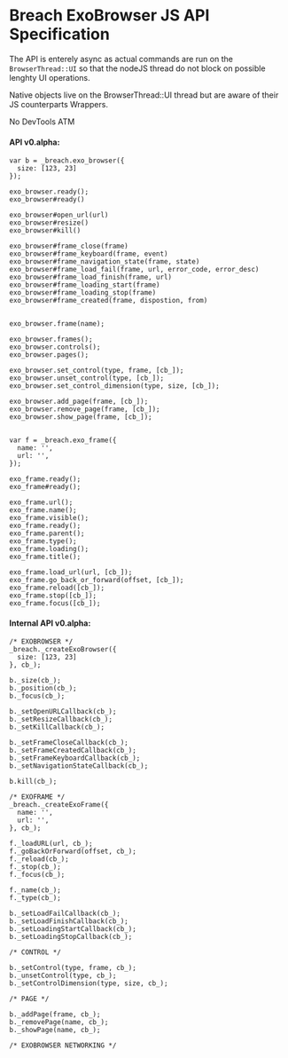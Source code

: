 Breach ExoBrowser JS API Specification
======================================

The API is enterely async as actual commands are run on the `BrowserThread::UI`
so that the nodeJS thread do not block on possible lenghty UI operations.

Native objects live on the BrowserThread::UI thread but are aware of their
JS counterparts Wrappers.

No DevTools ATM

#### API v0.alpha:

```
var b = _breach.exo_browser({
  size: [123, 23]
});

exo_browser.ready();
exo_browser#ready()

exo_browser#open_url(url)
exo_browser#resize()
exo_browser#kill()

exo_browser#frame_close(frame)
exo_browser#frame_keyboard(frame, event)
exo_browser#frame_navigation_state(frame, state)
exo_browser#frame_load_fail(frame, url, error_code, error_desc)
exo_browser#frame_load_finish(frame, url)
exo_browser#frame_loading_start(frame)
exo_browser#frame_loading_stop(frame)
exo_browser#frame_created(frame, dispostion, from)


exo_browser.frame(name);

exo_browser.frames();
exo_browser.controls();
exo_browser.pages();

exo_browser.set_control(type, frame, [cb_]);
exo_browser.unset_control(type, [cb_]);
exo_browser.set_control_dimension(type, size, [cb_]);

exo_browser.add_page(frame, [cb_]);
exo_browser.remove_page(frame, [cb_]);
exo_browser.show_page(frame, [cb_]);


var f = _breach.exo_frame({
  name: '',
  url: '',
});

exo_frame.ready();
exo_frame#ready();

exo_frame.url();
exo_frame.name();
exo_frame.visible();
exo_frame.ready();
exo_frame.parent();
exo_frame.type();
exo_frame.loading();
exo_frame.title();

exo_frame.load_url(url, [cb_]);
exo_frame.go_back_or_forward(offset, [cb_]);
exo_frame.reload([cb_]);
exo_frame.stop([cb_]);
exo_frame.focus([cb_]);
```


#### Internal API v0.alpha:

```
/* EXOBROWSER */
_breach._createExoBrowser({
  size: [123, 23]
}, cb_);

b._size(cb_);
b._position(cb_);
b._focus(cb_);

b._setOpenURLCallback(cb_);
b._setResizeCallback(cb_);
b._setKillCallback(cb_);

b._setFrameCloseCallback(cb_);
b._setFrameCreatedCallback(cb_);
b._setFrameKeyboardCallback(cb_);
b._setNavigationStateCallback(cb_);

b.kill(cb_);

/* EXOFRAME */
_breach._createExoFrame({
  name: '',
  url: '',
}, cb_);

f._loadURL(url, cb_);
f._goBackOrForward(offset, cb_);
f._reload(cb_);
f._stop(cb_);
f._focus(cb_);

f._name(cb_);
f._type(cb_);

b._setLoadFailCallback(cb_);
b._setLoadFinishCallback(cb_);
b._setLoadingStartCallback(cb_);
b._setLoadingStopCallback(cb_);

/* CONTROL */

b._setControl(type, frame, cb_);
b._unsetControl(type, cb_);
b._setControlDimension(type, size, cb_);

/* PAGE */

b._addPage(frame, cb_);
b._removePage(name, cb_);
b._showPage(name, cb_);

/* EXOBROWSER NETWORKING */ 

```

